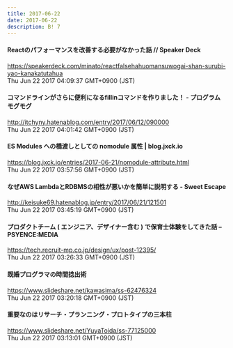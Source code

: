 ```yaml
---
title: 2017-06-22
date: 2017-06-22
description: B! 7
---
```


#### Reactのパフォーマンスを改善する必要がなかった話 // Speaker Deck
https://speakerdeck.com/minato/reactfalsehahuomansuwogai-shan-surubi-yao-kanakatutahua<br>
Thu Jun 22 2017 04:09:37 GMT+0900 (JST)<br>


#### コマンドラインがさらに便利になるfillinコマンドを作りました！ - プログラムモグモグ
http://itchyny.hatenablog.com/entry/2017/06/12/090000<br>
Thu Jun 22 2017 04:01:42 GMT+0900 (JST)<br>


#### ES Modules への橋渡しとしての nomodule 属性 | blog.jxck.io
https://blog.jxck.io/entries/2017-06-21/nomodule-attribute.html<br>
Thu Jun 22 2017 03:57:56 GMT+0900 (JST)<br>


#### なぜAWS LambdaとRDBMSの相性が悪いかを簡単に説明する - Sweet Escape
http://keisuke69.hatenablog.jp/entry/2017/06/21/121501<br>
Thu Jun 22 2017 03:45:19 GMT+0900 (JST)<br>


#### プロダクトチーム ( エンジニア、デザイナー含む ) で保育士体験をしてきた話 – PSYENCE:MEDIA
https://tech.recruit-mp.co.jp/design/ux/post-12395/<br>
Thu Jun 22 2017 03:26:33 GMT+0900 (JST)<br>


#### 既婚プログラマの時間捻出術
https://www.slideshare.net/kawasima/ss-62476324<br>
Thu Jun 22 2017 03:20:18 GMT+0900 (JST)<br>


#### 重要なのはリサーチ・プランニング・プロトタイプの三本柱
https://www.slideshare.net/YuyaToida/ss-77125000<br>
Thu Jun 22 2017 03:13:01 GMT+0900 (JST)<br>


